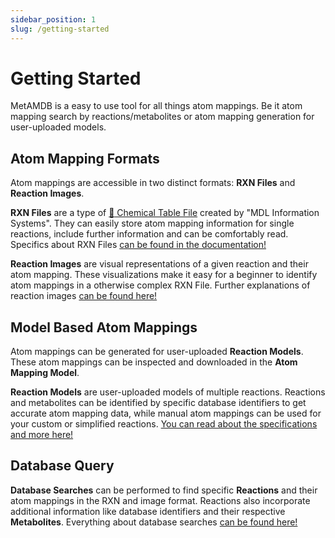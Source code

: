 ```yaml
---
sidebar_position: 1
slug: /getting-started
---
```


# Getting Started
MetAMDB is a easy to use tool for all things atom mappings. Be it atom mapping search by reactions/metabolites or atom mapping generation for user-uploaded models.

## Atom Mapping Formats
Atom mappings are accessible in two distinct formats: **RXN Files** and **Reaction Images**. 

**RXN Files** are a type of [:link: Chemical Table File](https://en.wikipedia.org/wiki/Chemical_table_file) created by "MDL Information Systems". They can easily store atom mapping information for single reactions, include further information and can be comfortably read. Specifics about RXN Files [can be found in the documentation!](/metamdb-docs/rxn-file)

**Reaction Images** are visual representations of a given reaction and their atom mapping. These visualizations make it easy for a beginner to identify atom mappings in a otherwise complex RXN File. Further explanations of reaction images [can be found here!](/metamdb-docs/reaction-image)

## Model Based Atom Mappings
Atom mappings can be generated for user-uploaded **Reaction Models**. These atom mappings can be inspected and downloaded in the **Atom Mapping Model**.

**Reaction Models** are user-uploaded models of multiple reactions. Reactions and metabolites can be identified by specific database identifiers to get accurate atom mapping data, while manual atom mappings can be used for your custom or simplified reactions. [You can read about the specifications and more here!](/metamdb-docs/reaction-model)

## Database Query
**Database Searches** can be performed to find specific **Reactions** and their atom mappings in the RXN and image format. Reactions also incorporate additional information like database identifiers and their respective **Metabolites**. Everything about database searches [can be found here!](/metamdb-docs/database-search)
